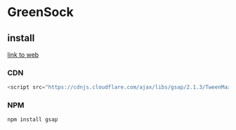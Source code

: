 # GreenSock

## install
[link to web](https://greensock.com/get-started-js)

### CDN
```javascript
<script src="https://cdnjs.cloudflare.com/ajax/libs/gsap/2.1.3/TweenMax.min.js"></script>
```

### NPM
```
npm install gsap
```
